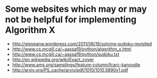 Some websites which may or may not be helpful for implementing Algorithm X
==========================================================================

* <http://gieseanw.wordpress.com/2011/06/16/solving-sudoku-revisited>
* <http://www.cs.mcgill.ca/~aassaf9/python/algorithm_x.html>
* <http://www.cs.mcgill.ca/~aassaf9/python/sudoku.txt>
* <http://en.wikipedia.org/wiki/Exact_cover>
* <http://www.ams.org/samplings/feature-column/fcarc-kanoodle>
* <http://arxiv.org/PS_cache/arxiv/pdf/1010/1010.5890v1.pdf>